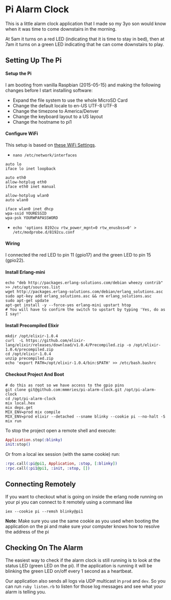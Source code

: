 Pi Alarm Clock
======

This is a little alarm clock application that I made so my 3yo son would know when it was time to come downstairs in the morning.

At 5am it turns on a red LED (indicating that it is time to stay in bed), then at 7am it turns on a green LED indicating that he can come downstairs to play.

## Setting Up The Pi

#### Setup the Pi

I am booting from vanilla Raspbian (2015-05-15) and making the following changes before I start installing software:

* Expand the file system to use the whole MicroSD Card
* Change the default locale to en-US UTF-8 UTF-8
* Change the timezone to America/Denver
* Change the keyboard layout to a US layout
* Change the hostname to pi1

#### Configure WiFi


This setup is based on [these WiFi Settings](http://www.andreagrandi.it/2014/09/02/how-to-configure-edimax-ew-7811un-wifi-dongle-on-raspbian/).

* `nano /etc/network/interfaces`

```
auto lo
iface lo inet loopback

auto eth0
allow-hotplug eth0
iface eth0 inet manual

allow-hotplug wlan0
auto wlan0

iface wlan0 inet dhcp
wpa-ssid YOURESSID
wpa-psk YOURWPAPASSWORD
```

* `echo 'options 8192cu rtw_power_mgnt=0 rtw_enusbss=0' > /etc/modprobe.d/8192cu.conf`


#### Wiring

I connected the red LED to pin 11 (gpio17) and the green LED to pin 15 (gpio22).

#### Install Erlang-mini

```
echo "deb http://packages.erlang-solutions.com/debian wheezy contrib" >> /etc/apt/sources.list
wget http://packages.erlang-solutions.com/debian/erlang_solutions.asc
sudo apt-key add erlang_solutions.asc && rm erlang_solutions.asc
sudo apt-get update
apt-get install -y --force-yes erlang-mini upstart htop
# You will have to confirm the switch to upstart by typing 'Yes, do as I say!'
```

#### Install Precompiled Elixir

```
mkdir /opt/elixir-1.0.4
curl  -L https://github.com/elixir-lang/elixir/releases/download/v1.0.4/Precompiled.zip -o /opt/elixir-1.0.4/precompiled.zip
cd /opt/elixir-1.0.4
unzip precompiled.zip
echo 'export PATH=/opt/elixir-1.0.4/bin:$PATH' >> /etc/bash.bashrc
```

#### Checkout Project And Boot

```
# do this as root so we have access to the gpio pins
git clone git@github.com:mmmries/pi-alarm-clock.git /opt/pi-alarm-clock
cd /opt/pi-alarm-clock
mix local.hex
mix deps.get
MIX_ENV=prod mix compile
MIX_ENV=prod elixir --detached --sname blinky --cookie pi --no-halt -S mix run
```

To stop the project open a remote shell and execute:

```elixir
Application.stop(:blinky)
init:stop()
```

Or from a local iex session (with the same cookie) run:

```elixir
:rpc.call(:pi@pi1, Application, :stop, [:blinky])
:rpc.call(:pi1@pi1, :init, :stop, [])
```

## Connecting Remotely

If you want to checkout what is going on inside the erlang node running on your pi you can connect to it remotely using a command like

```
iex --cookie pi --remsh blinky@pi1
```

__Note__: Make sure you use the same cookie as you used when booting the application on the pi and make sure your computer knows how to resolve the address of the pi

## Checking On The Alarm

The easiest way to check if the alarm clock is still running is to look at the status LED (green LED on the pi). If the application is running it will be blinking the green LED on/off every 1 second as a heartbeat.

Our application also sends all logs via UDP multicast in `prod` and `dev`. So you can run `ruby listen.rb` to listen for those log messages and see what your alarm is telling you.
